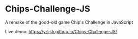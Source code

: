 # Chips-Challenge-JS
A remake of the good-old game Chip's Challenge in JavaScript

Live demo: https://yrlish.github.io/Chips-Challenge-JS/
